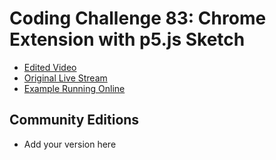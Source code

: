 # Coding Challenge 83: Chrome Extension with p5.js Sketch
* [Edited Video](https://www.youtube.com/watch?v=GWDx1GnxhOw)
* [Original Live Stream](https://www.youtube.com/watch?v=h3p0U8yWrMU)
* [Example Running Online](https://codingtrain.github.io/Rainbow-Code/CodingChallenges/CC_83_Chrome_Extension_with_p5js_Sketch)


## Community Editions
- Add your version here
